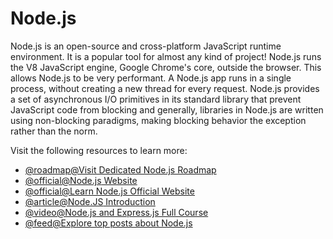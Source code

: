 # Node.js

Node.js is an open-source and cross-platform JavaScript runtime environment. It is a popular tool for almost any kind of project! Node.js runs the V8 JavaScript engine, Google Chrome's core, outside the browser. This allows Node.js to be very performant. A Node.js app runs in a single process, without creating a new thread for every request. Node.js provides a set of asynchronous I/O primitives in its standard library that prevent JavaScript code from blocking and generally, libraries in Node.js are written using non-blocking paradigms, making blocking behavior the exception rather than the norm.

Visit the following resources to learn more:

- [@roadmap@Visit Dedicated Node.js Roadmap](https://roadmap.sh/nodejs)
- [@official@Node.js Website](https://nodejs.org/en/about/)
- [@official@Learn Node.js Official Website](https://nodejs.org/en/learn/getting-started/introduction-to-nodejs)
- [@article@Node.JS Introduction](https://www.w3schools.com/nodejs/nodejs_intro.asp)
- [@video@Node.js and Express.js Full Course](https://www.youtube.com/watch?v=Oe421EPjeBE)
- [@feed@Explore top posts about Node.js](https://app.daily.dev/tags/nodejs?ref=roadmapsh)
